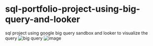# sql-portfolio-project-using-big-query-and-looker
sql project using google big query sandbox and looker to visualize the query
![big query](https://user-images.githubusercontent.com/80448838/214802589-48e72653-382b-4b7d-91cb-6672e0283e21.JPG)
![image](https://user-images.githubusercontent.com/80448838/214802652-99562614-ce6e-4159-85f4-639bf3192ab4.png)
